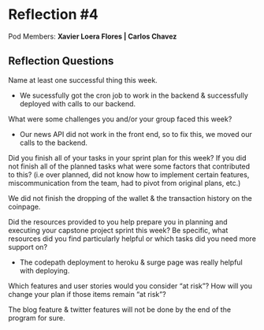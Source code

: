 # Reflection #4

Pod Members: **Xavier Loera Flores | Carlos Chavez**

## Reflection Questions

Name at least one successful thing this week.

 - We sucessfully got the cron job to work in the backend & successfully deployed with calls to our backend. 

What were some challenges you and/or your group faced this week?

- Our news API did not work in the front end, so to fix this, we moved our calls to the backend. 

Did you finish all of your tasks in your sprint plan for this week? If you did not finish all of the planned tasks what were some factors that contributed to this?  (i.e over planned, did not know how to implement certain features, miscommunication from the team, had to pivot from original plans, etc.)

We did not finish the dropping of the wallet & the transaction history on the coinpage. 

Did the resources provided to you help prepare you in planning and executing your capstone project sprint this week? Be specific, what resources did you find particularly helpful or which tasks did you need more support on?

- The codepath deployment to heroku & surge page was really helpful with deploying. 

Which features and user stories would you consider “at risk”? How will you change your plan if those items remain “at risk”?

 The blog feature & twitter features will not be done by the end of the program for sure. 
